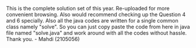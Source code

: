 This is the complete solution set of this year.
Re-uploaded for more convenient browsing.
Also would recommend checking up the Question 4 and 6 specially.
Also all the java codes are written for a single common class namely "solve". So you can just copy paste the code from here in java file named "solve.java" and work around with all the codes without hassle.
Thank you.
          - Mahdi (2105056)
